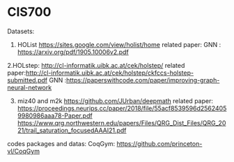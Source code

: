 # CIS700

Datasets:
1. HOList https://sites.google.com/view/holist/home
related paper: GNN : https://arxiv.org/pdf/1905.10006v2.pdf

2.HOLstep: http://cl-informatik.uibk.ac.at/cek/holstep/
related paper:http://cl-informatik.uibk.ac.at/cek/holstep/ckfccs-holstep-submitted.pdf
GNN :https://paperswithcode.com/paper/improving-graph-neural-network

3. miz40 and m2k  https://github.com/JUrban/deepmath
related paper: https://proceedings.neurips.cc/paper/2018/file/55acf8539596d25624059980986aaa78-Paper.pdf
https://www.qrg.northwestern.edu/papers/Files/QRG_Dist_Files/QRG_2021/trail_saturation_focusedAAAI21.pdf


codes packages and datas:
CoqGym: https://github.com/princeton-vl/CoqGym
